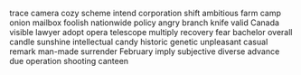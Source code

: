 trace
camera
cozy
scheme
intend
corporation
shift
ambitious
farm
camp
onion
mailbox
foolish
nationwide
policy
angry
branch
knife
valid
Canada
visible
lawyer
adopt
opera
telescope
multiply
recovery
fear
bachelor
overall
candle
sunshine
intellectual
candy
historic
genetic
unpleasant
casual
remark
man-made
surrender
February
imply
subjective
diverse
advance
due
operation
shooting
canteen
